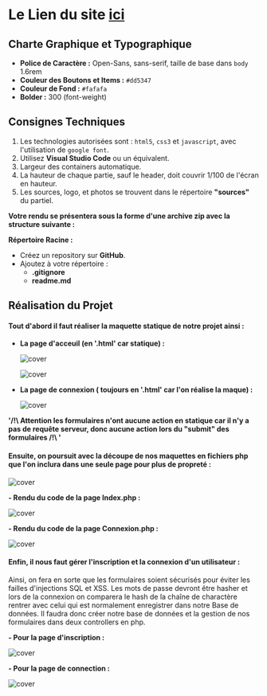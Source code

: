 # Le Lien du site [ ici](https://djony-herbaut.github.io/Projet_BTS_Gmail/!index.html)

## Charte Graphique et Typographique

- **Police de Caractère :** Open-Sans, sans-serif, taille de base dans `body` 1.6rem
- **Couleur des Boutons et Items :** `#dd5347`
- **Couleur de Fond :** `#fafafa`
- **Bolder :** 300 (font-weight)

## Consignes Techniques

1. Les technologies autorisées sont : `html5`, `css3` et `javascript`, avec l'utilisation de `google font`.
2. Utilisez **Visual Studio Code** ou un équivalent.
3. Largeur des containers automatique.
4. La hauteur de chaque partie, sauf le header, doit couvrir 1/100 de l'écran en hauteur.
5. Les sources, logo, et photos se trouvent dans le répertoire **"sources"** du partiel.

**Votre rendu se présentera sous la forme d'une archive zip avec la structure suivante :**

**Répertoire Racine :**
- Créez un repository sur **GitHub**.
- Ajoutez à votre répertoire :
  - **.gitignore**
  - **readme.md**

## Réalisation du Projet

#### Tout d'abord il faut réaliser la maquette statique de notre projet ainsi :
- **La page d'acceuil (en '.html' car statique) :**

  ![cover](./asset/acceuil-html.png)

  ![cover](./asset/acceuill2-html.png)

- **La page de connexion ( toujours en '.html' car l'on réalise la maque) :**

  ![cover](./asset/connexion-html.png)

**'/!\ Attention les formulaires n'ont aucune action en statique car il n'y a pas de requête serveur, donc aucune action lors du "submit" des formulaires /!\ '**

#### Ensuite, on poursuit avec la découpe de nos maquettes en fichiers php que l'on inclura dans une seule page pour plus de propreté :

![cover](./asset/decoupe.png) 

**- Rendu du code de la page Index.php :**

![cover](./asset/index-php-rendu.png)

**- Rendu du code de la page Connexion.php :**

![cover](./asset/connexion-php-rendu.png)

#### Enfin, il nous faut gérer l'inscription et la connexion d'un utilisateur :

Ainsi, on fera en sorte que les formulaires soient sécurisés pour éviter les failles d'injections SQL et XSS. Les mots de passe devront être hasher et lors de la connexion on comparera le hash de la chaîne de charactère rentrer avec celui qui est normalement enregistrer dans notre Base de données. Il faudra donc créer notre base de données et la gestion de nos formulaires dans deux controllers en php.

**- Pour la page d'inscription :**

![cover](./asset/controller-inscription.png)

**- Pour la page de connection :**

![cover](./asset/controller-connection.png)
